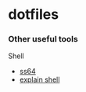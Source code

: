 # dotfiles

### Other useful tools
Shell
- [ss64](https://ss64.com/osx/)
- [explain shell](https://explainshell.com/)
